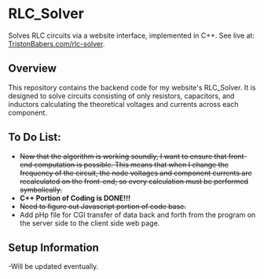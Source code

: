 # RLC_Solver
Solves RLC circuits via a website interface, implemented in C++. See live at: [TristonBabers.com/rlc-solver](https://tristonbabers.com/rlc-solver/).

## Overview
This repository contains the backend code for my website's RLC_Solver. It is designed to solve circuits consisting of only resistors, capacitors, and inductors calculating the theoretical voltages and currents across each component.

## To Do List:
- ~~Now that the algorithm is working soundly, I want to ensure that front-end computation is possible. This means that when I change the frequency of the circuit, the node voltages and component currents are recalculated on the front-end; so every calculation must be performed symbolically.~~
- **C++ Portion of Coding is DONE!!!**
- ~~Need to figure out Javascript portion of code base.~~
- Add pHp file for CGI transfer of data back and forth from the program on the server side to the client side web page.

## Setup Information
-Will be updated eventually.
